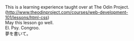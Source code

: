 This is a learning experience taught over at The Odin Project. <br> (http://www.theodinproject.com/courses/web-development-101/lessons/html-css)<br>
May this lesson go well.<br>
El. Psy. Congroo.<br>
夢を書いて。
